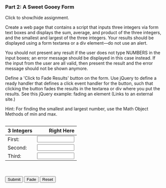### Part 2: A Sweet Gooey Form

<p class="accordian">Click to show/hide assignment.</p>
<div class="panel">

Create a web page that contains a script that inputs three integers via form text boxes and displays the sum, average, and product of the three integers, and the smallest and largest of the three integers. Your results should be displayed using a form textarea or a div element—do not use an alert.

You should not present any result if the user does not type NUMBERS in the input boxes; an error message should be displayed in this case instead. If the input from the user are all valid, then present the result and the error message should not be shown anymore.

Define a 'Click to Fade Results' button on the form. Use jQuery to define a ready handler that defines a click event handler for the button, such that clicking the button fades the results in the textarea or div where you put the results. See this jQuery example: fading an element (Links to an external site.)

Hint: For finding the smallest and largest number, use the Math Object Methods of min and max.

</div>
<section class="body">

<div class="row">
<form name="myform">
<div class="one-half column">

| 3 Integers | Right Here |
|:---|---:|
| First: | <input type="number" name="num1" step="1" min="0" max="1000000000" required>|
| Second: | <input type="number" name="num2" step="1" min="0" max="1000000000" required>|
| Third: | <input type="number" name="num3" step="1" min="0" max="1000000000" required>|

</div>
<div class="one-half column">
<br><br>
<span class="button-row">
<input type="button" class="button-primary" id="submit" onclick="process()" value="Submit">
<input type="button" id="fade" value="Fade" id="fade">
<input type="reset" value="Reset" id="reset">
</span>
<br>
<div id="results"></div>

</div>
</form>
</div>
</section>

<script>
function process() {
var number1, number2, number3, n1, n2, n3, sum, product, minnum, maxnum;

number1 = document.forms["myform"].elements["num1"].value;
number2 = document.forms["myform"].elements["num2"].value;
number3 = document.forms["myform"].elements["num3"].value;

n1 = parseInt(number1);
n2 = parseInt(number2);
n3 = parseInt(number3);
sum = n1 + n2 + n3;
average = sum / 3;
product = n1 * n2 * n3;
minnum = Math.min(n1, n2, n3);
maxnum = Math.max(n1, n2, n3);

if (isNaN(n1) || isNaN(n2) || isNaN(n3)) {
   document.getElementById('results').innerHTML = "Results:<br><br>You have entered invalid input. Please enter three natural numbers"; 
} else {
    document.getElementById('results').innerHTML = `Results: <br>
  <br>
  Σ: ${sum}<br>
  x̄: ${average}<br>
  ∏: ${product}<br>
  min: ${minnum}<br>
  max: ${maxnum}`; 
  }
}

document.getElementById('submit').addEventListener('click', () => {
  document.getElementById('results').style.display = "";
});
document.getElementById('fade').addEventListener('click', () => {
  document.getElementById('results').style.display == "" 
  ? document.getElementById('results').style.display = "none"
  : document.getElementById('results').style.display = "";
});
document.getElementById('reset').addEventListener("click", () => {
  document.getElementById('results').style.display = "";
  document.getElementById('results').textContent = "";
});
</script>
